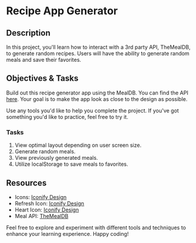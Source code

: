 # Recipe App Generator

## Description

In this project, you'll learn how to interact with a 3rd party API, TheMealDB, to generate random recipes. Users will have the ability to generate random meals and save their favorites.

## Objectives & Tasks

Build out this recipe generator app using the MealDB. You can find the API [here](https://www.themealdb.com/api.php). Your goal is to make the app look as close to the design as possible.

Use any tools you'd like to help you complete the project. If you've got something you'd like to practice, feel free to try it.

### Tasks

1. View optimal layout depending on user screen size.
2. Generate random meals.
3. View previously generated meals.
4. Utilize localStorage to save meals to favorites.

## Resources

- Icons: [Iconify Design](https://icon-sets.iconify.design/)
- Refresh Icon: [Iconify Design](https://icon-sets.iconify.design/jam/refresh/)
- Heart Icon: [Iconify Design](https://icon-sets.iconify.design/mdi/heart/)
- Meal API: [TheMealDB](https://www.themealdb.com/)

Feel free to explore and experiment with different tools and techniques to enhance your learning experience. Happy coding!

